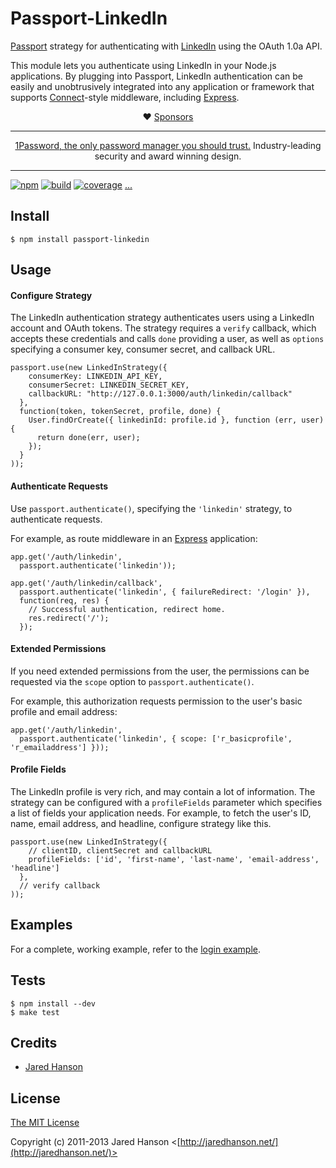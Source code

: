 # Passport-LinkedIn

[Passport](http://passportjs.org/) strategy for authenticating with [LinkedIn](http://www.linkedin.com/)
using the OAuth 1.0a API.

This module lets you authenticate using LinkedIn in your Node.js applications.
By plugging into Passport, LinkedIn authentication can be easily and
unobtrusively integrated into any application or framework that supports
[Connect](http://www.senchalabs.org/connect/)-style middleware, including
[Express](http://expressjs.com/).

<div align="center">

:heart: [Sponsors](https://www.passportjs.org/sponsors/?utm_source=github&utm_medium=referral&utm_campaign=passport-linkedin&utm_content=nav-sponsors)

</div>

---

<p align="center"><a href="http://www.tkqlhce.com/click-8907558-13433666" target="_top">1Password, the only password manager you should trust.</a> Industry-leading security and award winning design.</p>

---

[![npm](https://img.shields.io/npm/v/passport-linkedin.svg)](https://www.npmjs.com/package/passport-linkedin)
[![build](https://img.shields.io/travis/jaredhanson/passport-linkedin.svg)](https://travis-ci.org/jaredhanson/passport-linkedin)
[![coverage](https://img.shields.io/coveralls/jaredhanson/passport-linkedin.svg)](https://coveralls.io/github/jaredhanson/passport-linkedin)
[...](https://github.com/jaredhanson/passport-linkedin/wiki/Status)

## Install

    $ npm install passport-linkedin

## Usage

#### Configure Strategy

The LinkedIn authentication strategy authenticates users using a LinkedIn
account and OAuth tokens.  The strategy requires a `verify` callback, which
accepts these credentials and calls `done` providing a user, as well as
`options` specifying a consumer key, consumer secret, and callback URL.

    passport.use(new LinkedInStrategy({
        consumerKey: LINKEDIN_API_KEY,
        consumerSecret: LINKEDIN_SECRET_KEY,
        callbackURL: "http://127.0.0.1:3000/auth/linkedin/callback"
      },
      function(token, tokenSecret, profile, done) {
        User.findOrCreate({ linkedinId: profile.id }, function (err, user) {
          return done(err, user);
        });
      }
    ));

#### Authenticate Requests

Use `passport.authenticate()`, specifying the `'linkedin'` strategy, to
authenticate requests.

For example, as route middleware in an [Express](http://expressjs.com/)
application:

    app.get('/auth/linkedin',
      passport.authenticate('linkedin'));
    
    app.get('/auth/linkedin/callback', 
      passport.authenticate('linkedin', { failureRedirect: '/login' }),
      function(req, res) {
        // Successful authentication, redirect home.
        res.redirect('/');
      });

#### Extended Permissions

If you need extended permissions from the user, the permissions can be requested
via the `scope` option to `passport.authenticate()`.

For example, this authorization requests permission to the user's basic profile
and email address:

    app.get('/auth/linkedin',
      passport.authenticate('linkedin', { scope: ['r_basicprofile', 'r_emailaddress'] }));

#### Profile Fields

The LinkedIn profile is very rich, and may contain a lot of information.  The
strategy can be configured with a `profileFields` parameter which specifies a
list of fields your application needs.  For example, to fetch the user's ID, name,
email address, and headline, configure strategy like this.

    passport.use(new LinkedInStrategy({
        // clientID, clientSecret and callbackURL
        profileFields: ['id', 'first-name', 'last-name', 'email-address', 'headline']
      },
      // verify callback
    ));

## Examples

For a complete, working example, refer to the [login example](https://github.com/jaredhanson/passport-linkedin/tree/master/examples/login).

## Tests

    $ npm install --dev
    $ make test

## Credits

  - [Jared Hanson](http://github.com/jaredhanson)

## License

[The MIT License](http://opensource.org/licenses/MIT)

Copyright (c) 2011-2013 Jared Hanson <[http://jaredhanson.net/](http://jaredhanson.net/)>
